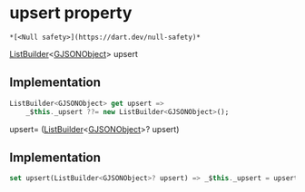 


# upsert property




    *[<Null safety>](https://dart.dev/null-safety)*




[ListBuilder](https://pub.dev/documentation/built_collection/5.0.0/built_collection/ListBuilder-class.html)&lt;[GJSONObject](../../third_party_yonomi_graphql_schema_schema.docs.schema.gql/GJSONObject-class.md)> upsert
  







## Implementation

```dart
ListBuilder<GJSONObject> get upsert =>
    _$this._upsert ??= new ListBuilder<GJSONObject>();
```




upsert=
([ListBuilder](https://pub.dev/documentation/built_collection/5.0.0/built_collection/ListBuilder-class.html)&lt;[GJSONObject](../../third_party_yonomi_graphql_schema_schema.docs.schema.gql/GJSONObject-class.md)>? upsert)  







## Implementation

```dart
set upsert(ListBuilder<GJSONObject>? upsert) => _$this._upsert = upsert;
```







